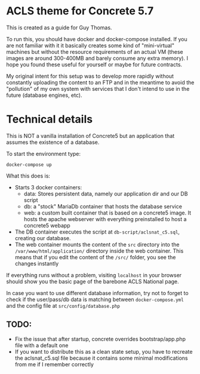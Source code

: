 # ACLS theme for Concrete 5.7 

This is created as a guide for Guy Thomas.

To run this, you should have docker and docker-compose installed. If you are not familiar with it it basically creates some kind of "mini-virtual" machines but without the resource requirements of an actual VM (these images are around 300-400MB and barely consume any extra memory). I hope you found these useful for yourself or maybe for future contracts.

My original intent for this setup was to develop more rapidly without constantly uploading the content to an FTP and in the meantime to avoid the "pollution" of my own system with services that I don't intend to use in the future (database engines, etc).

# Technical details 

This is NOT a vanilla installation of Concrete5 but an application that assumes
the existence of a database.

To start the environment type: 
```
docker-compose up
```

What this does is:
 - Starts 3 docker containers: 
   - data: Stores persistent data, namely our application dir and our DB script
   - db: a "stock" MariaDb container that hosts the database service
   - web: a custom built container that is based on a concrete5 image. It hosts the apache webserver with everything preinstalled to host a concrete5 webapp
 - The DB container executes the script at `db-script/aclsnat_c5.sql`, creating our database.
 - The web container mounts the content of the `src` directory into the `/var/www/html/application/` directory inside the web container. This means that if you edit the content of the `/src/` folder, you see the changes instantly

If everything runs without a problem, visiting `localhost` in your browser should show you the basic page of the barebone ACLS National page.

In case you want to use different database information, try not to forget to check if the user/pass/db data is matching between `docker-compose.yml` and the config file at `src/config/database.php` 

## TODO:
 - Fix the issue that after startup, concrete overrides bootstrap/app.php file with a default one
 - If you want to distribute this as a clean state setup, you have to recreate the aclsnat_c5.sql file because it contains some minimal modifications from me if I remember correctly
